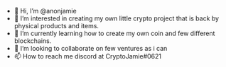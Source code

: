 - 👋 Hi, I’m @anonjamie
- 👀 I’m interested in creating my own little crypto project that is back by physical products and items.
- 🌱 I’m currently learning how to create my own coin and few different blockchains.
- 💞️ I’m looking to collaborate on few ventures as i can
- 📫 How to reach me discord at CryptoJamie#0621

<!---
anonjamie/anonjamie is a ✨ special ✨ repository because its `README.md` (this file) appears on your GitHub profile.
You can click the Preview link to take a look at your changes.
--->
